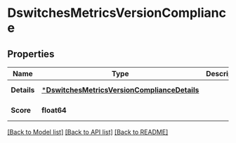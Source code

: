 # DswitchesMetricsVersionCompliance

## Properties
Name | Type | Description | Notes
------------ | ------------- | ------------- | -------------
**Details** | [***DswitchesMetricsVersionComplianceDetails**](dswitches_metrics_version_compliance_details.md) |  | [default to null]
**Score** | **float64** |  | [default to null]

[[Back to Model list]](../README.md#documentation-for-models) [[Back to API list]](../README.md#documentation-for-api-endpoints) [[Back to README]](../README.md)

